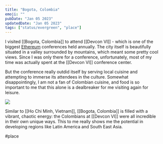 ```yaml
---
title: "Bogota, Colombia"
emoji: ""
pubDate: "Jan 05 2023"
updatedDate: "Jan 05 2023"
tags: ["status/evergreen", "place"]
---
```


I visited [[Bogota, Colombia]] to attend [[Devcon VI]] - which is one of the biggest [Ethereum](https://ethereum.org/) conferences held annually. The city itself is beautifully situated in a valley surrounded by mountains, which meant some pretty cool views. Since I was only there for a conference, unfortunately, most of my time was actually spent at the [[Devcon VI]] conference center.

But the conference really outdid itself by serving local cuisine and attempting to immerse its attendees in the culture. Somewhat disappointingly, I am not a fan of Colombian cuisine, and food is so important to me that this alone is a dealbreaker for me visiting again for leisure.

![](https://urbit-dock.fra1.digitaloceanspaces.com/thoughts/bogota.jpg)

Similar to [[Ho Chi Minh, Vietnam]], [[Bogota, Colombia]] is filled with a vibrant, chaotic energy: the Colombians at [[Devcon VI]] were all incredible in their own unique ways. This to me really shows me the potential in developing regions like Latin America and South East Asia.

#place

